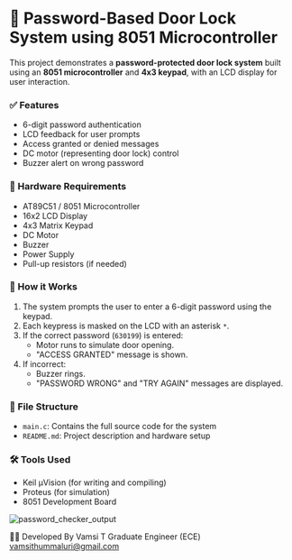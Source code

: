 # 🔐 Password-Based Door Lock System using 8051 Microcontroller

This project demonstrates a **password-protected door lock system** built using an **8051 microcontroller** and **4x3 keypad**, with an LCD display for user interaction.

### ✅ Features
- 6-digit password authentication
- LCD feedback for user prompts
- Access granted or denied messages
- DC motor (representing door lock) control
- Buzzer alert on wrong password

### 🔧 Hardware Requirements
- AT89C51 / 8051 Microcontroller
- 16x2 LCD Display
- 4x3 Matrix Keypad
- DC Motor
- Buzzer
- Power Supply
- Pull-up resistors (if needed)

### 🧠 How it Works
1. The system prompts the user to enter a 6-digit password using the keypad.
2. Each keypress is masked on the LCD with an asterisk `*`.
3. If the correct password (`630199`) is entered:
   - Motor runs to simulate door opening.
   - "ACCESS GRANTED" message is shown.
4. If incorrect:
   - Buzzer rings.
   - "PASSWORD WRONG" and "TRY AGAIN" messages are displayed.

### 📁 File Structure
- `main.c`: Contains the full source code for the system
- `README.md`: Project description and hardware setup

### 🛠 Tools Used
- Keil µVision (for writing and compiling)
- Proteus (for simulation)
- 8051 Development Board

![password_checker_output](https://github.com/user-attachments/assets/29ffcaf9-10c9-4f94-bed3-9084adb205df)

👨‍💻 Developed By
Vamsi T Graduate Engineer (ECE) 
vamsithummaluri@gmail.com
